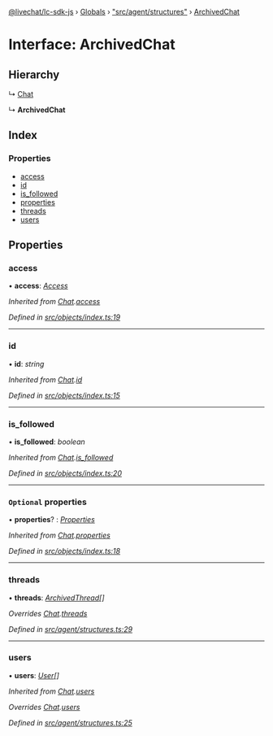 [@livechat/lc-sdk-js](../README.md) › [Globals](../globals.md) › ["src/agent/structures"](../modules/_src_agent_structures_.md) › [ArchivedChat](_src_agent_structures_.archivedchat.md)

# Interface: ArchivedChat

## Hierarchy

  ↳ [Chat](_src_agent_structures_.chat.md)

  ↳ **ArchivedChat**

## Index

### Properties

* [access](_src_agent_structures_.archivedchat.md#access)
* [id](_src_agent_structures_.archivedchat.md#id)
* [is_followed](_src_agent_structures_.archivedchat.md#is_followed)
* [properties](_src_agent_structures_.archivedchat.md#optional-properties)
* [threads](_src_agent_structures_.archivedchat.md#threads)
* [users](_src_agent_structures_.archivedchat.md#users)

## Properties

###  access

• **access**: *[Access](_src_objects_index_.access.md)*

*Inherited from [Chat](_src_objects_index_.chat.md).[access](_src_objects_index_.chat.md#access)*

*Defined in [src/objects/index.ts:19](https://github.com/livechat/lc-sdk-js/blob/adb7bb1/src/objects/index.ts#L19)*

___

###  id

• **id**: *string*

*Inherited from [Chat](_src_objects_index_.chat.md).[id](_src_objects_index_.chat.md#id)*

*Defined in [src/objects/index.ts:15](https://github.com/livechat/lc-sdk-js/blob/adb7bb1/src/objects/index.ts#L15)*

___

###  is_followed

• **is_followed**: *boolean*

*Inherited from [Chat](_src_objects_index_.chat.md).[is_followed](_src_objects_index_.chat.md#is_followed)*

*Defined in [src/objects/index.ts:20](https://github.com/livechat/lc-sdk-js/blob/adb7bb1/src/objects/index.ts#L20)*

___

### `Optional` properties

• **properties**? : *[Properties](_src_objects_index_.properties.md)*

*Inherited from [Chat](_src_objects_index_.chat.md).[properties](_src_objects_index_.chat.md#optional-properties)*

*Defined in [src/objects/index.ts:18](https://github.com/livechat/lc-sdk-js/blob/adb7bb1/src/objects/index.ts#L18)*

___

###  threads

• **threads**: *[ArchivedThread](_src_objects_index_.archivedthread.md)[]*

*Overrides [Chat](_src_objects_index_.chat.md).[threads](_src_objects_index_.chat.md#threads)*

*Defined in [src/agent/structures.ts:29](https://github.com/livechat/lc-sdk-js/blob/adb7bb1/src/agent/structures.ts#L29)*

___

###  users

• **users**: *[User](../modules/_src_agent_structures_.md#user)[]*

*Inherited from [Chat](_src_agent_structures_.chat.md).[users](_src_agent_structures_.chat.md#users)*

*Overrides [Chat](_src_objects_index_.chat.md).[users](_src_objects_index_.chat.md#users)*

*Defined in [src/agent/structures.ts:25](https://github.com/livechat/lc-sdk-js/blob/adb7bb1/src/agent/structures.ts#L25)*
